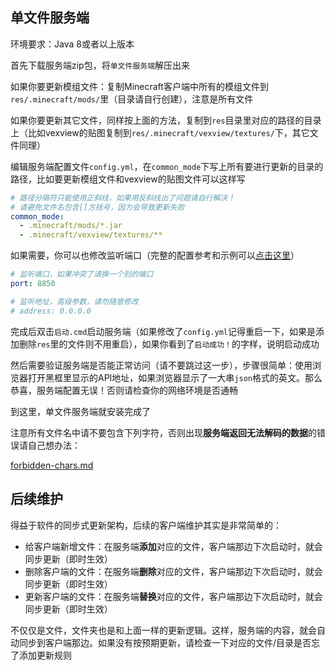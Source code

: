 ## 单文件服务端

环境要求：Java 8或者以上版本

首先下载服务端zip包，将`单文件服务端`解压出来

如果你要更新模组文件：复制Minecraft客户端中所有的模组文件到`res/.minecraft/mods/`里（目录请自行创建），注意是所有文件

如果你要更新其它文件，同样按上面的方法，复制到`res`目录里对应的路径的目录上（比如vexview的贴图复制到`res/.minecraft/vexview/textures/`下，其它文件同理）

编辑服务端配置文件`config.yml`，在`common_mode`下写上所有要进行更新的目录的路径，比如要更新模组文件和vexview的贴图文件可以这样写

```yaml
# 路径分隔符只能使用正斜线，如果用反斜线出了问题请自行解决！
# 请避免文件名包含[]方括号，因为会导致更新失败
common_mode:
  - .minecraft/mods/*.jar
  - .minecraft/vexview/textures/**
```

如果需要，你可以也修改监听端口（完整的配置参考和示例可以[点击这里](reference.md)）

```yaml
# 监听端口，如果冲突了请换一个别的端口
port: 8850

# 监听地址，高级参数，请勿随意修改
# address: 0.0.0.0
```

完成后双击`启动.cmd`启动服务端（如果修改了`config.yml`记得重启一下，如果是添加删除`res`里的文件则不用重启），如果你看到了`启动成功！`的字样，说明启动成功

然后需要验证服务端是否能正常访问（请不要跳过这一步），步骤很简单：使用浏览器打开黑框里显示的API地址，如果浏览器显示了一大串`json`格式的英文。那么恭喜，服务端配置无误！否则请检查你的网络环境是否通畅

到这里，单文件服务端就安装完成了

注意所有文件名中请不要包含下列字符，否则出现**服务端返回无法解码的数据**的错误请自己想办法：

[forbidden-chars.md](forbidden-chars.md ':include')

## 后续维护

得益于软件的同步式更新架构，后续的客户端维护其实是非常简单的：

+ 给客户端新增文件：在服务端**添加**对应的文件，客户端那边下次启动时，就会同步更新（即时生效）
+ 删除客户端的文件：在服务端**删除**对应的文件，客户端那边下次启动时，就会同步更新（即时生效）
+ 更新客户端的文件：在服务端**替换**对应的文件，客户端那边下次启动时，就会同步更新（即时生效）

不仅仅是文件，文件夹也是和上面一样的更新逻辑。这样，服务端的内容，就会自动同步到客户端那边。如果没有按预期更新，请检查一下对应的文件/目录是否忘了添加更新规则